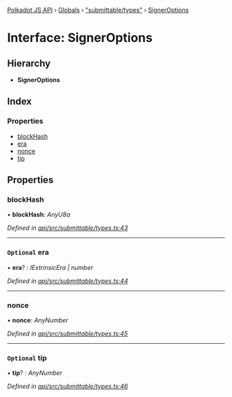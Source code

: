 [Polkadot JS API](../README.md) › [Globals](../globals.md) › ["submittable/types"](../modules/_submittable_types_.md) › [SignerOptions](_submittable_types_.signeroptions.md)

# Interface: SignerOptions

## Hierarchy

* **SignerOptions**

## Index

### Properties

* [blockHash](_submittable_types_.signeroptions.md#blockhash)
* [era](_submittable_types_.signeroptions.md#optional-era)
* [nonce](_submittable_types_.signeroptions.md#nonce)
* [tip](_submittable_types_.signeroptions.md#optional-tip)

## Properties

###  blockHash

• **blockHash**: *AnyU8a*

*Defined in [api/src/submittable/types.ts:43](https://github.com/polkadot-js/api/blob/e855da1f13/packages/api/src/submittable/types.ts#L43)*

___

### `Optional` era

• **era**? : *IExtrinsicEra | number*

*Defined in [api/src/submittable/types.ts:44](https://github.com/polkadot-js/api/blob/e855da1f13/packages/api/src/submittable/types.ts#L44)*

___

###  nonce

• **nonce**: *AnyNumber*

*Defined in [api/src/submittable/types.ts:45](https://github.com/polkadot-js/api/blob/e855da1f13/packages/api/src/submittable/types.ts#L45)*

___

### `Optional` tip

• **tip**? : *AnyNumber*

*Defined in [api/src/submittable/types.ts:46](https://github.com/polkadot-js/api/blob/e855da1f13/packages/api/src/submittable/types.ts#L46)*
